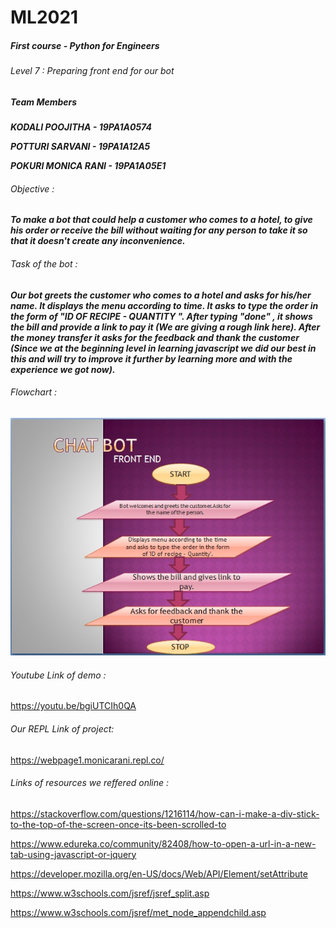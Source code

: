 # ML2021
##### First course - Python for Engineers
###### Level 7 : Preparing front end for our bot


##### Team Members
***KODALI POOJITHA - 19PA1A0574***

***POTTURI SARVANI - 19PA1A12A5***

***POKURI MONICA RANI - 19PA1A05E1***

###### Objective :
***To make a bot that could help a customer who comes to a hotel, to give his order or receive the bill without waiting for any person to take it so that it doesn't create any inconvenience.***

###### Task of the bot :
***Our bot greets the customer who comes to a hotel and asks for his/her name. It displays the menu according to time. It asks to type the order in the form of "ID OF RECIPE - QUANTITY ". After typing "done" , it shows the bill and provide a link to pay it (We are giving a rough link here). After the money transfer it asks for the feedback and thank the customer (Since we at the beginning level in learning javascript we did our best in this and will try to improve it further by learning more and with the experience we got now).***

###### Flowchart :
![](https://github.com/monicarani/project/blob/main/botflowchat.jpeg)
###### Youtube Link of demo :
https://youtu.be/bgiUTCIh0QA
###### Our REPL Link of project:
https://webpage1.monicarani.repl.co/

###### Links of resources we reffered online :
https://stackoverflow.com/questions/1216114/how-can-i-make-a-div-stick-to-the-top-of-the-screen-once-its-been-scrolled-to

https://www.edureka.co/community/82408/how-to-open-a-url-in-a-new-tab-using-javascript-or-jquery

https://developer.mozilla.org/en-US/docs/Web/API/Element/setAttribute

https://www.w3schools.com/jsref/jsref_split.asp

https://www.w3schools.com/jsref/met_node_appendchild.asp
